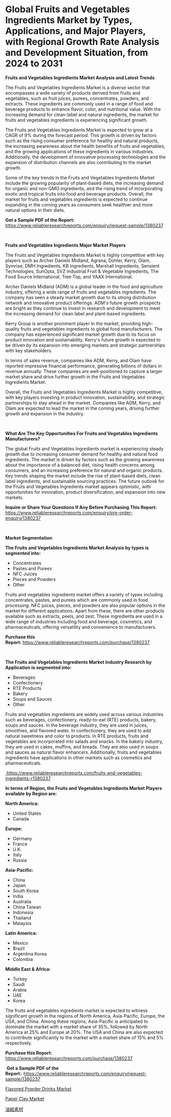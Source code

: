 <p><h1>Global Fruits and Vegetables Ingredients Market by Types, Applications, and Major Players, with Regional Growth Rate Analysis and Development Situation, from 2024 to 2031</h1></p><p><strong>Fruits and Vegetables Ingredients Market Analysis and Latest Trends</strong></p>
<p><p>The Fruits and Vegetables Ingredients Market is a diverse sector that encompasses a wide variety of products derived from fruits and vegetables, such as fruit juices, purees, concentrates, powders, and extracts. These ingredients are commonly used in a range of food and beverage products to enhance flavor, color, and nutritional value. With the increasing demand for clean-label and natural ingredients, the market for fruits and vegetables ingredients is experiencing significant growth.</p><p>The Fruits and Vegetables Ingredients Market is expected to grow at a CAGR of 9% during the forecast period. This growth is driven by factors such as the rising consumer preference for healthy and natural products, the increasing awareness about the health benefits of fruits and vegetables, and the growing applications of these ingredients in various industries. Additionally, the development of innovative processing technologies and the expansion of distribution channels are also contributing to the market growth.</p><p>Some of the key trends in the Fruits and Vegetables Ingredients Market include the growing popularity of plant-based diets, the increasing demand for organic and non-GMO ingredients, and the rising trend of incorporating exotic and tropical fruits into food and beverage products. Overall, the market for fruits and vegetables ingredients is expected to continue expanding in the coming years as consumers seek healthier and more natural options in their diets.</p></p>
<p><strong>Get a Sample PDF of the Report:&nbsp;</strong> <a href="https://www.reliableresearchreports.com/enquiry/request-sample/1380237">https://www.reliableresearchreports.com/enquiry/request-sample/1380237</a></p>
<p>&nbsp;</p>
<p><strong>Fruits and Vegetables Ingredients Major Market Players</strong></p>
<p><p>The Fruits and Vegetables Ingredients Market is highly competitive with key players such as Archer Daniels Midland, Agrana, Dohler, Kerry, Olam, Symrise, DMH Ingredients, KB Ingredients, Marshall Ingredients, Sensient Technologies, SunOpta, SVZ Industrial Fruit & Vegetable Ingredients, The Food Source International, Tree Top, and YAAX International.</p><p>Archer Daniels Midland (ADM) is a global leader in the food and agriculture industry, offering a wide range of fruits and vegetables ingredients. The company has seen a steady market growth due to its strong distribution network and innovative product offerings. ADM's future growth prospects are bright as they continue to invest in research and development to meet the increasing demand for clean label and plant-based ingredients.</p><p>Kerry Group is another prominent player in the market, providing high-quality fruits and vegetables ingredients to global food manufacturers. The company has experienced significant market growth due to its focus on product innovation and sustainability. Kerry's future growth is expected to be driven by its expansion into emerging markets and strategic partnerships with key stakeholders.</p><p>In terms of sales revenue, companies like ADM, Kerry, and Olam have reported impressive financial performance, generating billions of dollars in revenue annually. These companies are well-positioned to capture a larger market share and drive further growth in the Fruits and Vegetables Ingredients Market.</p><p>Overall, the Fruits and Vegetables Ingredients Market is highly competitive, with key players investing in product innovation, sustainability, and strategic partnerships to stay ahead in the market. Companies like ADM, Kerry, and Olam are expected to lead the market in the coming years, driving further growth and expansion in the industry.</p></p>
<p>&nbsp;</p>
<p><strong>What Are The Key Opportunities For Fruits and Vegetables Ingredients Manufacturers?</strong></p>
<p><p>The global Fruits and Vegetables Ingredients market is experiencing steady growth due to increasing consumer demand for healthy and natural food ingredients. The market is driven by factors such as the growing awareness about the importance of a balanced diet, rising health concerns among consumers, and an increasing preference for natural and organic products. Key trends shaping the market include the rise of plant-based diets, clean label ingredients, and sustainable sourcing practices. The future outlook for the Fruits and Vegetables Ingredients market appears optimistic, with opportunities for innovation, product diversification, and expansion into new markets.</p></p>
<p><strong>Inquire or Share Your Questions If Any Before Purchasing This Report:</strong> <a href="https://www.reliableresearchreports.com/enquiry/pre-order-enquiry/1380237">https://www.reliableresearchreports.com/enquiry/pre-order-enquiry/1380237</a></p>
<p>&nbsp;</p>
<p><strong>Market Segmentation</strong></p>
<p><strong>The Fruits and Vegetables Ingredients Market Analysis by types is segmented into:</strong></p>
<p><ul><li>Concentrates</li><li>Pastes and Purees</li><li>NFC Juices</li><li>Pieces and Powders</li><li>Other</li></ul></p>
<p><p>Fruits and vegetables ingredients market offers a variety of types including concentrates, pastes, and purees which are commonly used in food processing. NFC juices, pieces, and powders are also popular options in the market for different applications. Apart from these, there are other products available such as extracts, peels, and zest. These ingredients are used in a wide range of industries including food and beverage, cosmetics, and pharmaceuticals, offering versatility and convenience to manufacturers.</p></p>
<p><strong>Purchase this Report:&nbsp;</strong><a href="https://www.reliableresearchreports.com/purchase/1380237">https://www.reliableresearchreports.com/purchase/1380237</a></p>
<p>&nbsp;</p>
<p><strong>The Fruits and Vegetables Ingredients Market Industry Research by Application is segmented into:</strong></p>
<p><ul><li>Beverages</li><li>Confectionery</li><li>RTE Products</li><li>Bakery</li><li>Soups and Sauces</li><li>Other</li></ul></p>
<p><p>Fruits and vegetables ingredients are widely used across various industries such as beverages, confectionery, ready-to-eat (RTE) products, bakery, soups and sauces. In the beverage industry, they are used in juices, smoothies, and flavored water. In confectionery, they are used to add natural sweetness and color to products. In RTE products, fruits and vegetables are incorporated into salads and snacks. In the bakery industry, they are used in cakes, muffins, and breads. They are also used in soups and sauces as natural flavor enhancers. Additionally, fruits and vegetables ingredients have applications in other markets such as cosmetics and pharmaceuticals.</p></p>
<p><a href="https://www.reliableresearchreports.com/fruits-and-vegetables-ingredients-r1380237">&nbsp;https://www.reliableresearchreports.com/fruits-and-vegetables-ingredients-r1380237</a></p>
<p><strong>In terms of Region, the Fruits and Vegetables Ingredients Market Players available by Region are:</strong></p>
<p>
    <p> <strong> North America: </strong>
        <ul>
            <li>United States</li>
            <li>Canada</li>
        </ul>
        </p> 
    <p> <strong> Europe: </strong>
        <ul>
            <li>Germany</li>
            <li>France</li>
            <li>U.K.</li>
            <li>Italy</li>
            <li>Russia</li>
        </ul>
        </p> 
    <p> <strong> Asia-Pacific: </strong>
        <ul>
            <li>China</li>
            <li>Japan</li>
            <li>South Korea</li>
            <li>India</li>
            <li>Australia</li>
            <li>China Taiwan</li>
            <li>Indonesia</li>
            <li>Thailand</li>
            <li>Malaysia</li>
        </ul>
        </p> 
    <p> <strong> Latin America: </strong>
        <ul>
            <li>Mexico</li>
            <li>Brazil</li>
            <li>Argentina Korea</li>
            <li>Colombia</li>
        </ul>
        </p> 
    <p> <strong> Middle East & Africa: </strong>
        <ul>
            <li>Turkey</li>
            <li>Saudi</li>
            <li>Arabia</li>
            <li>UAE</li>
            <li>Korea</li>
        </ul>
    </p>
    </p>
<p><p>The fruits and vegetables ingredients market is expected to witness significant growth in the regions of North America, Asia-Pacific, Europe, the USA, and China. Among these regions, Asia-Pacific is anticipated to dominate the market with a market share of 35%, followed by North America at 25% and Europe at 20%. The USA and China are also expected to contribute significantly to the market with a market share of 15% and 5% respectively.</p></p>
<p><strong>Purchase this Report: </strong><a href="https://www.reliableresearchreports.com/purchase/1380237">https://www.reliableresearchreports.com/purchase/1380237</a></p>
<p>&nbsp;<strong>Get a Sample PDF of the Report:&nbsp;&nbsp;</strong><a href="https://www.reliableresearchreports.com/enquiry/request-sample/1380237">https://www.reliableresearchreports.com/enquiry/request-sample/1380237</a></p>
<p><strong></strong></p>
<p><p><a href="https://github.com/ChiragRP21/Market-Research-Report-List-4/blob/main/flavored-powder-drinks-market.md">Flavored Powder Drinks Market</a></p><p><a href="https://artistic-helicopter-ca9.notion.site/Paper-Clay-Market-Growth-Market-Trends-COVID-19-Impact-and-Forecasts-for-period-from-2024-2031-15354bc9a1b044abbb1f922ae0dd9ae9">Paper Clay Market</a></p><p><a href="https://github.com/xemfu2379520/Market-Research-Report-List-1/blob/main/738950018848.md">油絵素材</a></p></p>